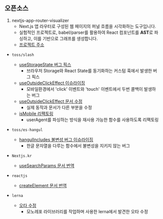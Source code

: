 ## 오픈소스

1. nextjs-app-router-visualizer
   - Next.js 앱 라우터로 구성된 웹 페이지의 퍼널 흐름을 시각화하는 도구입니다.
   - 실험적인 프로젝트로, babel/parser를 활용하여 React 컴포넌트를 **AST**로 파싱하고, 이를 기반으로 그래프를 생성합니다.
   - [프로젝트 주소](https://github.com/sa02045/nextjs-app-router-visualizer?tab=readme-ov-file#nextjs-app-router-visualizer)

- `toss/slash`

  - [useStorageState 버그 픽스](https://github.com/toss/slash/pull/494)
    - 브라우저 Storage와 React State를 동기화하는 커스텀 훅에서 발생한 버그 픽스
  - [useOutsideClickEffect 이슈라이징](https://github.com/toss/slash/issues/354)
    - 모바일환경에서 'click' 이벤트와 'touch' 이벤트에서 두번 콜백이 발생하는 버그
  - [useOutsideClickEffect 문서 수정](https://github.com/toss/slash/pull/304)
    - 실제 동작과 문서가 다른 부분을 수정
  - [isMobile 리팩토링](https://github.com/toss/slash/pull/290/files)
    - userAgent를 파싱하는 방식을 재사용 가능한 함수를 사용하도록 리팩토링

- `toss/es-hangul`

  - [hangulIncludes 불변성 버그 이슈라이징](https://github.com/toss/es-hangul/issues/106)
    - 한글 문자열을 다루는 함수에서 불변성을 지키지 않는 버그

- `Nextjs.kr`

  - [useSearchParams 문서 번역](https://github.com/Nextjs-kr/Nextjs.kr/pull/417)

- `reactjs`

  - [createElement 문서 번역](https://github.com/reactjs/ko.react.dev/pull/677)

- `lerna`
  - [오타 수정](https://github.com/lerna/lerna/pull/3987)
    - 모노레포 라이브러리를 작업하며 사용한 lerna에서 발견한 오타 수정
